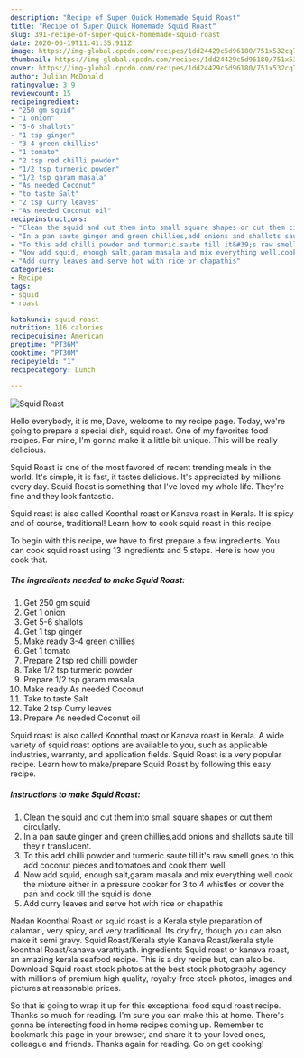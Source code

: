 ```yaml
---
description: "Recipe of Super Quick Homemade Squid Roast"
title: "Recipe of Super Quick Homemade Squid Roast"
slug: 391-recipe-of-super-quick-homemade-squid-roast
date: 2020-06-19T11:41:35.911Z
image: https://img-global.cpcdn.com/recipes/1dd24429c5d96180/751x532cq70/squid-roast-recipe-main-photo.jpg
thumbnail: https://img-global.cpcdn.com/recipes/1dd24429c5d96180/751x532cq70/squid-roast-recipe-main-photo.jpg
cover: https://img-global.cpcdn.com/recipes/1dd24429c5d96180/751x532cq70/squid-roast-recipe-main-photo.jpg
author: Julian McDonald
ratingvalue: 3.9
reviewcount: 15
recipeingredient:
- "250 gm squid"
- "1 onion"
- "5-6 shallots"
- "1 tsp ginger"
- "3-4 green chillies"
- "1 tomato"
- "2 tsp red chilli powder"
- "1/2 tsp turmeric powder"
- "1/2 tsp garam masala"
- "As needed Coconut"
- "to taste Salt"
- "2 tsp Curry leaves"
- "As needed Coconut oil"
recipeinstructions:
- "Clean the squid and cut them into small square shapes or cut them circularly."
- "In a pan saute ginger and green chillies,add onions and shallots saute till they r translucent."
- "To this add chilli powder and turmeric.saute till it&#39;s raw smell goes.to this add coconut pieces and tomatoes and cook them well."
- "Now add squid, enough salt,garam masala and mix everything well.cook the mixture either in a pressure cooker for 3 to 4 whistles or cover the pan and cook till the squid is done."
- "Add curry leaves and serve hot with rice or chapathis"
categories:
- Recipe
tags:
- squid
- roast

katakunci: squid roast 
nutrition: 116 calories
recipecuisine: American
preptime: "PT36M"
cooktime: "PT30M"
recipeyield: "1"
recipecategory: Lunch

---
```



![Squid Roast](https://img-global.cpcdn.com/recipes/1dd24429c5d96180/751x532cq70/squid-roast-recipe-main-photo.jpg)

Hello everybody, it is me, Dave, welcome to my recipe page. Today, we're going to prepare a special dish, squid roast. One of my favorites food recipes. For mine, I'm gonna make it a little bit unique. This will be really delicious.

Squid Roast is one of the most favored of recent trending meals in the world. It's simple, it is fast, it tastes delicious. It's appreciated by millions every day. Squid Roast is something that I've loved my whole life. They're fine and they look fantastic.

Squid roast is also called Koonthal roast or Kanava roast in Kerala. It is spicy and of course, traditional! Learn how to cook squid roast in this recipe.


To begin with this recipe, we have to first prepare a few ingredients. You can cook squid roast using 13 ingredients and 5 steps. Here is how you cook that.

<!--inarticleads1-->

##### The ingredients needed to make Squid Roast:

1. Get 250 gm squid
1. Get 1 onion
1. Get 5-6 shallots
1. Get 1 tsp ginger
1. Make ready 3-4 green chillies
1. Get 1 tomato
1. Prepare 2 tsp red chilli powder
1. Take 1/2 tsp turmeric powder
1. Prepare 1/2 tsp garam masala
1. Make ready As needed Coconut
1. Take to taste Salt
1. Take 2 tsp Curry leaves
1. Prepare As needed Coconut oil


Squid roast is also called Koonthal roast or Kanava roast in Kerala. A wide variety of squid roast options are available to you, such as applicable industries, warranty, and application fields. Squid Roast is a very popular recipe. Learn how to make/prepare Squid Roast by following this easy recipe. 

<!--inarticleads2-->

##### Instructions to make Squid Roast:

1. Clean the squid and cut them into small square shapes or cut them circularly.
1. In a pan saute ginger and green chillies,add onions and shallots saute till they r translucent.
1. To this add chilli powder and turmeric.saute till it&#39;s raw smell goes.to this add coconut pieces and tomatoes and cook them well.
1. Now add squid, enough salt,garam masala and mix everything well.cook the mixture either in a pressure cooker for 3 to 4 whistles or cover the pan and cook till the squid is done.
1. Add curry leaves and serve hot with rice or chapathis


Nadan Koonthal Roast or squid roast is a Kerala style preparation of calamari, very spicy, and very traditional. Its dry fry, though you can also make it semi gravy. Squid Roast/Kerala style Kanava Roast/kerala style koonthal Roast/kanava varattiyath. ingredients Squid roast or kanava roast, an amazing kerala seafood recipe. This is a dry recipe but, can also be. Download Squid roast stock photos at the best stock photography agency with millions of premium high quality, royalty-free stock photos, images and pictures at reasonable prices. 

So that is going to wrap it up for this exceptional food squid roast recipe. Thanks so much for reading. I'm sure you can make this at home. There's gonna be interesting food in home recipes coming up. Remember to bookmark this page in your browser, and share it to your loved ones, colleague and friends. Thanks again for reading. Go on get cooking!
